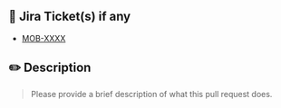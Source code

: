 ## 🔹 Jira Ticket(s) if any

* [MOB-XXXX](https://iterable.atlassian.net/browse/MOB-XXXX)

## ✏️ Description

> Please provide a brief description of what this pull request does.
